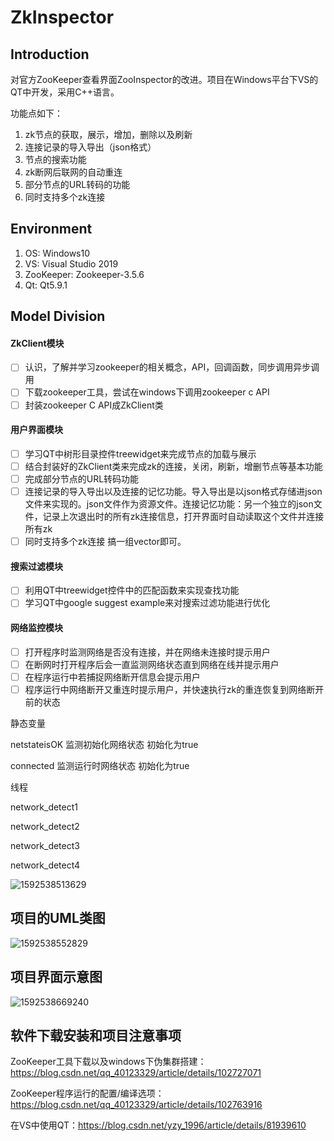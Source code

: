 # ZkInspector

## Introduction

对官方ZooKeeper查看界面ZooInspector的改进。项目在Windows平台下VS的QT中开发，采用C++语言。

功能点如下：

1. zk节点的获取，展示，增加，删除以及刷新
2. 连接记录的导入导出（json格式）
3. 节点的搜索功能
4. zk断网后联网的自动重连
5. 部分节点的URL转码的功能
6. 同时支持多个zk连接

## Environment

1. OS: Windows10
2. VS:  Visual Studio 2019
3. ZooKeeper: Zookeeper-3.5.6
4. Qt: Qt5.9.1

## Model Division

#### ZkClient模块

- [ ] 认识，了解并学习zookeeper的相关概念，API，回调函数，同步调用异步调用
- [ ] 下载zookeeper工具，尝试在windows下调用zookeeper c API
- [ ] 封装zookeeper C API成ZkClient类

#### 用户界面模块

- [ ] 学习QT中树形目录控件treewidget来完成节点的加载与展示
- [ ] 结合封装好的ZkClient类来完成zk的连接，关闭，刷新，增删节点等基本功能
- [ ] 完成部分节点的URL转码功能
- [ ] 连接记录的导入导出以及连接的记忆功能。导入导出是以json格式存储进json文件来实现的。json文件作为资源文件。连接记忆功能：另一个独立的json文件，记录上次退出时的所有zk连接信息，打开界面时自动读取这个文件并连接所有zk
- [ ] 同时支持多个zk连接 搞一组vector即可。

#### 搜索过滤模块

- [ ] 利用QT中treewidget控件中的匹配函数来实现查找功能
- [ ] 学习QT中google  suggest example来对搜索过滤功能进行优化

#### 网络监控模块

- [ ] 打开程序时监测网络是否没有连接，并在网络未连接时提示用户
- [ ] 在断网时打开程序后会一直监测网络状态直到网络在线并提示用户
- [ ] 在程序运行中若捕捉网络断开信息会提示用户
- [ ] 程序运行中网络断开又重连时提示用户，并快速执行zk的重连恢复到网络断开前的状态

静态变量

netstateisOK  监测初始化网络状态  初始化为true

connected   监测运行时网络状态   初始化为true

线程

network_detect1         

network_detect2

network_detect3

network_detect4

![1592538513629](C:\Users\hui\AppData\Roaming\Typora\typora-user-images\1592538513629.png)

## 项目的UML类图

![1592538552829](C:\Users\hui\AppData\Roaming\Typora\typora-user-images\1592538552829.png)



## 项目界面示意图

![1592538669240](C:\Users\hui\AppData\Roaming\Typora\typora-user-images\1592538669240.png)



## 软件下载安装和项目注意事项

ZooKeeper工具下载以及windows下伪集群搭建：https://blog.csdn.net/qq_40123329/article/details/102727071

ZooKeeper程序运行的配置/编译选项：https://blog.csdn.net/qq_40123329/article/details/102763916

在VS中使用QT：https://blog.csdn.net/yzy_1996/article/details/81939610